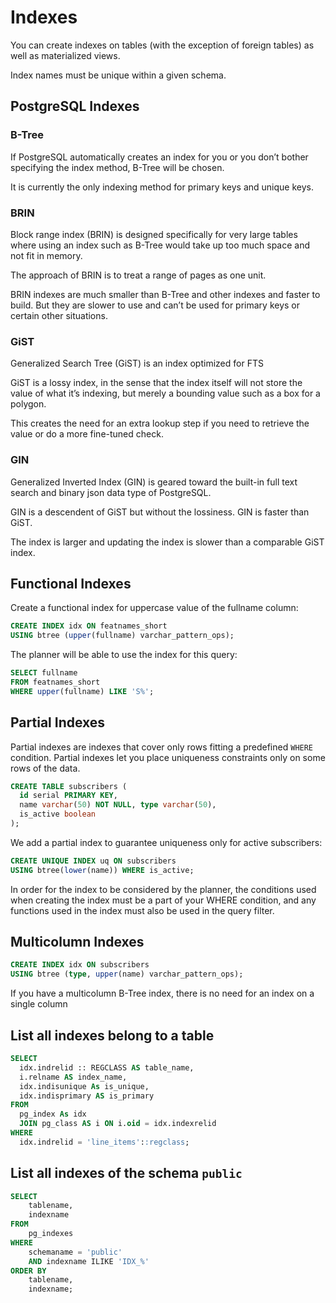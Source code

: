 # Indexes

You can create indexes on tables (with the exception of foreign tables) as well as materialized views.

Index names must be unique within a given schema.

## PostgreSQL Indexes

### B-Tree

If PostgreSQL automatically creates an index for you or you don’t bother specifying the index method, B-Tree will be chosen. 

It is currently the only indexing method for primary keys and unique keys.


### BRIN

Block range index (BRIN) is designed specifically for very large tables where using an index such as B-Tree would take up too much space and not fit in memory.

The approach of BRIN is to treat a range of pages as one unit. 

BRIN indexes are much smaller than B-Tree and other indexes and faster to build. But they are slower to use and can’t be used for primary keys or certain other situations.


### GiST

Generalized Search Tree (GiST) is an index optimized for FTS

GiST is a lossy index, in the sense that the index itself will not store the value of what it’s indexing, but merely a bounding value such as a box for a polygon. 

This creates the need for an extra lookup step if you need to retrieve the value or do a more fine-tuned check.


### GIN

Generalized Inverted Index (GIN) is geared toward the built-in full text search and binary json data type of PostgreSQL.

GIN is a descendent of GiST but without the lossiness. GIN is faster than GiST.

The index is larger and updating the index is slower than a comparable GiST index.


## Functional Indexes

Create a functional index for uppercase value of the fullname column:

```sql
CREATE INDEX idx ON featnames_short 
USING btree (upper(fullname) varchar_pattern_ops);
```

The planner will be able to use the index for this query:

```sql
SELECT fullname 
FROM featnames_short 
WHERE upper(fullname) LIKE 'S%';
```


## Partial Indexes

Partial indexes are indexes that cover only rows fitting a predefined `WHERE` condition. Partial indexes let you place uniqueness constraints only on some rows of the data.

```sql
CREATE TABLE subscribers (
  id serial PRIMARY KEY,
  name varchar(50) NOT NULL, type varchar(50),
  is_active boolean
);
```

We add a partial index to guarantee uniqueness only for active subscribers:

```sql
CREATE UNIQUE INDEX uq ON subscribers 
USING btree(lower(name)) WHERE is_active;
```

In order for the index to be considered by the planner, the conditions used when creating the index must be a part of your WHERE condition, and any functions used in the index must also be used in the query filter. 

## Multicolumn Indexes

```sql
CREATE INDEX idx ON subscribers 
USING btree (type, upper(name) varchar_pattern_ops);
```

If you have a multicolumn B-Tree index, there is no need for an index on a single column

## List all indexes belong to a table

```sql
SELECT 
  idx.indrelid :: REGCLASS AS table_name, 
  i.relname AS index_name, 
  idx.indisunique As is_unique, 
  idx.indisprimary AS is_primary 
FROM 
  pg_index As idx 
  JOIN pg_class AS i ON i.oid = idx.indexrelid 
WHERE 
  idx.indrelid = 'line_items'::regclass;
```


## List all indexes of the schema `public`

```sql
SELECT
    tablename,
    indexname
FROM
    pg_indexes
WHERE
    schemaname = 'public'
    AND indexname ILIKE 'IDX_%'
ORDER BY
    tablename,
    indexname;
```